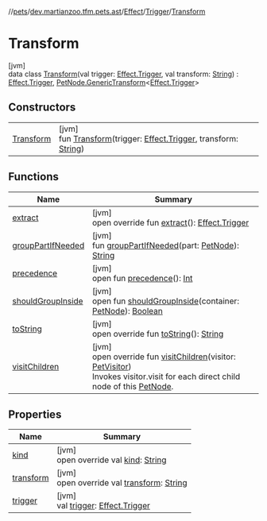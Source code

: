 //[pets](../../../../../index.md)/[dev.martianzoo.tfm.pets.ast](../../../index.md)/[Effect](../../index.md)/[Trigger](../index.md)/[Transform](index.md)

# Transform

[jvm]\
data class [Transform](index.md)(val trigger: [Effect.Trigger](../index.md), val transform: [String](https://kotlinlang.org/api/latest/jvm/stdlib/kotlin/-string/index.html)) : [Effect.Trigger](../index.md), [PetNode.GenericTransform](../../../-pet-node/-generic-transform/index.md)&lt;[Effect.Trigger](../index.md)&gt;

## Constructors

| | |
|---|---|
| [Transform](-transform.md) | [jvm]<br>fun [Transform](-transform.md)(trigger: [Effect.Trigger](../index.md), transform: [String](https://kotlinlang.org/api/latest/jvm/stdlib/kotlin/-string/index.html)) |

## Functions

| Name | Summary |
|---|---|
| [extract](extract.md) | [jvm]<br>open override fun [extract](extract.md)(): [Effect.Trigger](../index.md) |
| [groupPartIfNeeded](../../../-pet-node/group-part-if-needed.md) | [jvm]<br>fun [groupPartIfNeeded](../../../-pet-node/group-part-if-needed.md)(part: [PetNode](../../../-pet-node/index.md)): [String](https://kotlinlang.org/api/latest/jvm/stdlib/kotlin/-string/index.html) |
| [precedence](../../../-pet-node/precedence.md) | [jvm]<br>open fun [precedence](../../../-pet-node/precedence.md)(): [Int](https://kotlinlang.org/api/latest/jvm/stdlib/kotlin/-int/index.html) |
| [shouldGroupInside](../../../-pet-node/should-group-inside.md) | [jvm]<br>open fun [shouldGroupInside](../../../-pet-node/should-group-inside.md)(container: [PetNode](../../../-pet-node/index.md)): [Boolean](https://kotlinlang.org/api/latest/jvm/stdlib/kotlin/-boolean/index.html) |
| [toString](to-string.md) | [jvm]<br>open override fun [toString](to-string.md)(): [String](https://kotlinlang.org/api/latest/jvm/stdlib/kotlin/-string/index.html) |
| [visitChildren](visit-children.md) | [jvm]<br>open override fun [visitChildren](visit-children.md)(visitor: [PetVisitor](../../../../dev.martianzoo.tfm.pets/-pet-visitor/index.md))<br>Invokes visitor.visit for each direct child node of this [PetNode](../../../-pet-node/index.md). |

## Properties

| Name | Summary |
|---|---|
| [kind](../kind.md) | [jvm]<br>open override val [kind](../kind.md): [String](https://kotlinlang.org/api/latest/jvm/stdlib/kotlin/-string/index.html) |
| [transform](transform.md) | [jvm]<br>open override val [transform](transform.md): [String](https://kotlinlang.org/api/latest/jvm/stdlib/kotlin/-string/index.html) |
| [trigger](trigger.md) | [jvm]<br>val [trigger](trigger.md): [Effect.Trigger](../index.md) |
